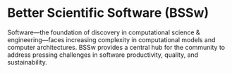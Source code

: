 # Better Scientific Software (BSSw)

Software—the foundation of discovery in computational science & engineering—faces increasing complexity in computational models and computer architectures. BSSw provides a central hub for the community to address pressing challenges in software productivity, quality, and sustainability.

<!---
Slide1 Left: blog_posts/cleaning-your-work-surfaces-one-way-to-help-flatten-the-curve
Slide1 Right: images/raw/master/Blog_0320_COVID19.png
Slide2 Left: blog_posts/spreading-ideas-about-better-scientific-software
Slide2 Right: images/raw/master/Blog_0225_Computational.jpg
Slide3 Left: blog_posts/productivity-and-sustainability-improvement-planning-psip
Slide3 Right: images/raw/master/Blog_0120_PSIP_logo.png
Slide4 Left: items/finalizing-your-julia-package
Slide4 Right: items/best-practices-for-hpc-software-developers-webinar-series
Slide5 Left: blog_posts/us-research-software-engineer-us-rse-association
Slide5 Right: images/raw/master/Blog_011720_usrse.png
--->

<!---
LCM: Saving for use again later

SlideA Left: blog_posts/accepting-high-quality-software-contributions-as-scientific-publications
SlideA Right: items/a-look-at-the-economic-forces-in-open-source-software
SlideB Left: blog_posts/research-software-science-a-scientific-approach-to-understanding-and-improving-how-we-develop-and-use-software-for-research
SlideB Right: blog_posts/data-driven-software-sustainability
SlideC Left: events/webinar-building-community-policies-through-xsdk-software-policies
SlideC Right: items/balter-s-rules-for-github-communication

SlideX Left: events/webinar-tools-and-techniques-for-floating-point-analysis
SlideX Right: events/testing-research-software-survey

SlideY Left: blog_posts/bloodsuckers-banshees-and-brains-a-bestiary-of-scary-software-projects-and-how-to-banish-them
SlideY Right:  images/raw/master/Blog_1019_Hero_1136x432.png
--->

<!---
[Site Overview](SiteOverview.md)

[Communities Overview](CommunitiesOverview.md)

[Intro to CSE](IntroToCse.md)

[Intro to HPC](IntroToHpc.md)

--->
